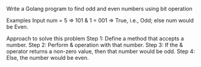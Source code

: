Write a Golang program to find odd and even numbers using bit operation

Examples
Input num = 5 => 101 & 1 = 001 => True, i.e., Odd; else num would be Even.

Approach to solve this problem
Step 1: Define a method that accepts a number.
Step 2: Perform & operation with that number.
Step 3: If the & operator returns a non-zero value, then that number would be odd.
Step 4: Else, the number would be even.
